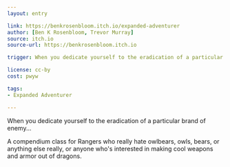 ```yaml
---
layout: entry

link: https://benkrosenbloom.itch.io/expanded-adventurer
author: [Ben K Rosenbloom, Trevor Murray]
source: itch.io
source-url: https://benkrosenbloom.itch.io

trigger: When you dedicate yourself to the eradication of a particular brand of enemy...

license: cc-by
cost: pwyw

tags:
- Expanded Adventurer

---
```

When you dedicate yourself to the eradication of a particular brand of enemy...

A compendium class for Rangers who really hate owlbears, owls, bears, or anything else really, or anyone who's interested in making cool weapons and armor out of dragons. 